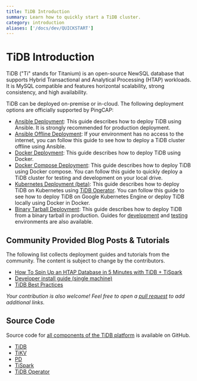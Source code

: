 ```yaml
---
title: TiDB Introduction
summary: Learn how to quickly start a TiDB cluster.
category: introduction
aliases: ['/docs/dev/QUICKSTART']
---
```


# TiDB Introduction

TiDB ("Ti" stands for Titanium) is an open-source NewSQL database that supports Hybrid Transactional and Analytical Processing (HTAP) workloads. It is MySQL compatible and features horizontal scalability, strong consistency, and high availability.

TiDB can be deployed on-premise or in-cloud. The following deployment options are officially supported by PingCAP:

- [Ansible Deployment](op-guide/ansible-deployment.md): This guide describes how to deploy TiDB using Ansible. It is strongly recommended for production deployment.
- [Ansible Offline Deployment](op-guide/offline-ansible-deployment.md): If your environment has no access to the internet, you can follow this guide to see how to deploy a TiDB cluster offline using Ansible.
- [Docker Deployment](op-guide/docker-deployment.md): This guide describes how to deploy TiDB using Docker.
- [Docker Compose Deployment](op-guide/docker-compose.md): This guide describes how to deploy TiDB using Docker compose. You can follow this guide to quickly deploy a TiDB cluster for testing and development on your local drive.
- [Kubernetes Deployment (beta)](op-guide/kubernetes.md): This guide describes how to deploy TiDB on Kubernetes using [TiDB Operator](https://github.com/pingcap/tidb-operator). You can follow this guide to see how to deploy TiDB on Google Kubernetes Engine or deploy TiDB locally using Docker in Docker.
- [Binary Tarball Deployment](op-guide/binary-deployment.md): This guide describes how to deploy TiDB from a binary tarball in production. Guides for [development](op-guide/binary-local-deployment.md) and [testing](op-guide/binary-testing-deployment.md) environments are also available.

## Community Provided Blog Posts & Tutorials

The following list collects deployment guides and tutorials from the community. The content is subject to change by the contributors.

- [How To Spin Up an HTAP Database in 5 Minutes with TiDB + TiSpark](https://www.pingcap.com/blog/how_to_spin_up_an_htap_database_in_5_minutes_with_tidb_tispark/)
- [Developer install guide (single machine)](http://www.tocker.ca/this-blog-now-powered-by-wordpress-tidb.html)
- [TiDB Best Practices](https://pingcap.com/blog/2017-07-24-tidbbestpractice/)

_Your contribution is also welcome! Feel free to open a [pull request](https://github.com/pingcap/docs/edit/master/overview.md) to add additional links._

## Source Code

Source code for [all components of the TiDB platform](https://github.com/pingcap) is available on GitHub.

- [TiDB](https://github.com/pingcap/tidb)
- [TiKV](https://github.com/tikv/tikv)
- [PD](https://github.com/pingcap/pd)
- [TiSpark](https://github.com/pingcap/tispark)
- [TiDB Operator](https://github.com/pingcap/tidb-operator)
